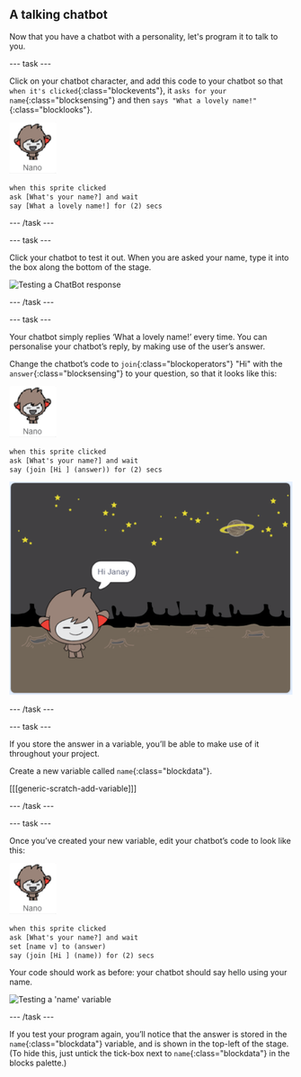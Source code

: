 ## A talking chatbot

Now that you have a chatbot with a personality, let's program it to talk to you.

--- task ---

Click on your chatbot character, and add this code to your chatbot so that `when it's clicked`{:class="blockevents"}, it `asks for your name`{:class="blocksensing"} and then `says "What a lovely name!"`{:class="blocklooks"}.

![nano sprite](images/nano-sprite.png)
```blocks
when this sprite clicked
ask [What's your name?] and wait
say [What a lovely name!] for (2) secs
```

--- /task ---

--- task ---

Click your chatbot to test it out. When you are asked your name, type it into the box along the bottom of the stage.

![Testing a ChatBot response](images/chatbot-ask-test.png)

--- /task ---


--- task ---

Your chatbot simply replies ‘What a lovely name!’ every time. You can personalise your chatbot’s reply, by making use of the user’s answer.

Change the chatbot’s code to `join`{:class="blockoperators"} "Hi" with the `answer`{:class="blocksensing"} to your question, so that it looks like this:

![nano sprite](images/nano-sprite.png)
```blocks
when this sprite clicked
ask [What's your name?] and wait
say (join [Hi ] (answer)) for (2) secs
```

![Testing a personalised reply](images/chatbot-answer-test.png)

--- /task ---

--- task ---

If you store the answer in a variable, you’ll be able to make use of it throughout your project.

Create a new variable called `name`{:class="blockdata"}.

[[[generic-scratch-add-variable]]]

--- /task ---

--- task ---

Once you’ve created your new variable, edit your chatbot’s code to look like this:

![nano sprite](images/nano-sprite.png)
```blocks
when this sprite clicked
ask [What's your name?] and wait
set [name v] to (answer)
say (join [Hi ] (name)) for (2) secs
```

Your code should work as before: your chatbot should say hello using your name.

![Testing a 'name' variable](images/chatbot-ask-test.png)

--- /task ---

If you test your program again, you’ll notice that the answer is stored in the `name`{:class="blockdata"} variable, and is shown in the top-left of the stage. (To hide this, just untick the tick-box next to `name`{:class="blockdata"} in the blocks palette.)


